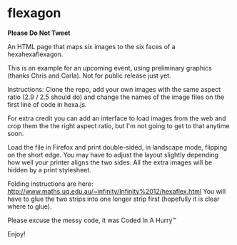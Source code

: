 flexagon
========

**Please Do Not Tweet**

An HTML page that maps six images to the six faces of a hexahexaflexagon.

This is an example for an upcoming event, using preliminary graphics (thanks Chris and Carla). Not for public release just yet.


Instructions: Clone the repo, add your own images with the same aspect ratio (2.9 / 2.5 should do) and change the names of the image files on the first line of code in hexa.js. 

For extra credit you can add an interface to load images from the web and crop them the the right aspect ratio, but I'm not going to get to that anytime soon.

Load the file in Firefox and print double-sided, in landscape mode, flipping on the short edge. You may have to adjust the layout slightly depending how well your printer aligns the two sides. All the extra images will be hidden by a print stylesheet.

Folding instructions are here: http://www.maths.uq.edu.au/~infinity/Infinity%2012/hexaflex.html You will have to glue the two strips into one longer strip first (hopefully it is clear where to glue).

Please excuse the messy code, it was Coded In A Hurry™

Enjoy!
